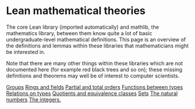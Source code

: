 # Lean mathematical theories

The core Lean library (imported automatically) and mathlib, the
mathematics library, between them know quite a lot of basic
undergraduate-level mathematical definitions. This page is an overview
of the definitions and lemmas within these libraries that 
mathematicians might be interested in.

Note that there are many other things within these libraries which 
are not documented here (for example red black trees and so on);  these
missing definitions and theorems may well be of interest to computer
scientists.

[Groups](theories/groups.md)
[Rings and fields](theories/rings_fields.md)
[Partial and total orders](theories/orders.md)
[Functions between types](theories/functions.md)
[Relations on types](theories/relations.md)
[Quotients and equivalence classes](theories/quotients.md)
[Sets](theories/sets.md)
[The natural numbers](theories/naturals.md)
[The integers.](theories/integers.md)
